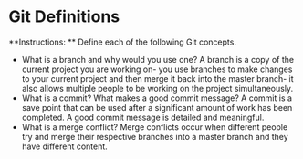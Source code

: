 # Git Definitions

**Instructions: ** Define each of the following Git concepts.

* What is a branch and why would you use one?
A branch is a copy of the current project you are working on- you use branches to make changes to your current project and then merge it back into the master branch- it also allows multiple people to be working on the project simultaneously.
* What is a commit? What makes a good commit message?
A commit is a save point that can be used after a significant amount of work has been completed.  A good commit message is detailed and meaningful.
* What is a merge conflict? Merge conflicts occur when different people try and merge their respective branches into a master branch and they have different content.
